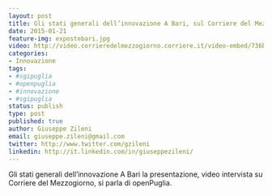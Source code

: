 ```yaml
---
layout: post
title: Gli stati generali dell’innovazione A Bari, sul Corriere del Mezzogiorno
date: 2015-01-21
feature-img: expostebari.jpg
video: http://video.corrieredelmezzogiorno.corriere.it/video-embed/736b0a1a-a0c1-11e4-9c7a-7a46061979b0
categories:
- Innovazione
tags:
- #sgipuglia
- #openpuglia
- #innovazione
- #sgipuglia
status: publish
type: post
published: true
author: Giuseppe Zileni
email: giuseppe.zileni@gmail.com
twitter: http://www.twitter.com/gzileni
linkedin: http://it.linkedin.com/in/giuseppezileni/
---
```


Gli stati generali dell’innovazione A Bari la presentazione, video intervista su Corriere del Mezzogiorno, si parla di openPuglia.
